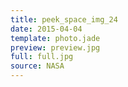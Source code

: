 ```yaml
---
title: peek_space_img_24
date: 2015-04-04
template: photo.jade
preview: preview.jpg
full: full.jpg
source: NASA
---
```

